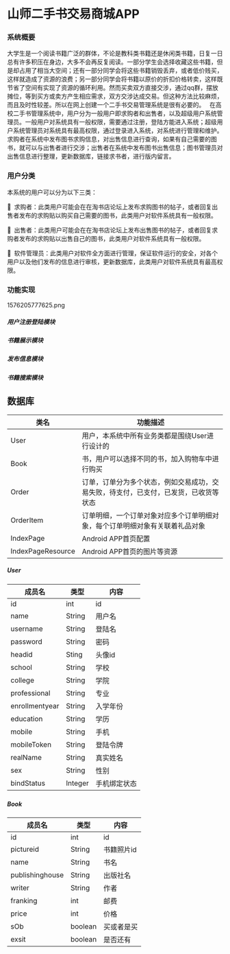 # 山师二手书交易商城APP

### 系统概要

大学生是一个阅读书籍广泛的群体，不论是教科类书籍还是休闲类书籍，日复一日总有许多积压在身边，大多不会再反复阅读。一部分学生会选择收藏这些书籍，但是却占用了相当大空间；还有一部分同学会将这些书籍销毁丢弃，或者低价贱买，这样就造成了资源的浪费；另一部分同学会将书籍以原价的折扣价格转卖，这样既节省了空间有实现了资源的循环利用。然而买卖双方直接交涉，通过qq群，摆放摊位，等到买方或卖方产生相应需求，双方交涉达成交易。但这种方法比较麻烦，而且及时性较差。所以在网上创建一个二手书交易管理系统是很有必要的。  在高校二手书管理系统中，用户分为一般用户即求购者和出售者，以及超级用户系统管理员。一般用户对系统具有一般权限，需要通过注册，登陆方能进入系统；超级用户系统管理员对系统具有最高权限，通过登录进入系统，对系统进行管理和维护。求购者在系统中发布图书求购信息，对出售信息进行查询，如果有自己需要的图书，就可以与出售者进行交涉；出售者在系统中发布图书出售信息；图书管理员对出售信息进行整理，更新数据库，链接求书者，进行版内留言。

### 用户分类

本系统的用户可以分为以下三类：  

 求购者：此类用户可能会在在淘书店论坛上发布求购图书的帖子，或者回复出售者发布的求购贴以购买自己需要的图书，此类用户对软件系统具有一般权限。 

  出售者：此类用户可能会在在淘书店论坛上发布出售图书的帖子，或者回复求购者发布的求购贴以出售自己的图书，此类用户对软件系统具有一般权限。

 软件管理员：此类用户对软件全方面进行管理，保证软件运行的安全，对各个用户以及他们发布的信息进行审核，更新数据库，此类用户对软件系统具有最高权限。

### 功能实现
1576205777625.png 


##### 用户注册登陆模块

##### 书籍展示模块

##### 发布信息模块

##### 书籍搜索模块



### 

## 数据库

| 类名              | 功能描述                                                     |
| ----------------- | ------------------------------------------------------------ |
| User              | 用户，本系统中所有业务类都是围绕User进行设计的               |
| Book              | 书，用户可以选择不同的书，加入购物车中进行购买               |
| Order             | 订单，订单分为多个状态，例如交易成功，交易失败，待支付，已支付，已发货，已收货等状态 |
| OrderItem         | 订单明细，一个订单对象对应多个订单明细对象，每个订单明细对象有关联着礼品对象 |
| IndexPage         | Android APP首页配置                                          |
| IndexPageResource | Android APP首页的图片等资源                                  |



##### User

| 成员名         | 类型    | 内容         |
| -------------- | ------- | ------------ |
| id             | int     | id           |
| name           | String  | 用户名       |
| username       | String  | 登陆名       |
| password       | String  | 密码         |
| headid         | Sting   | 头像id       |
| school         | String  | 学校         |
| college        | String  | 学院         |
| professional   | String  | 专业         |
| enrollmentyear | String  | 入学年份     |
| education      | String  | 学历         |
| mobile         | String  | 手机         |
| mobileToken    | String  | 登陆令牌     |
| realName       | String  | 真实姓名     |
| sex            | String  | 性别         |
| bindStatus     | Integer | 手机绑定状态 |

##### 

##### Book

| 成员名          | 类型    | 内容       |
| --------------- | ------- | ---------- |
| id              | int     | id         |
| pictureid       | String  | 书籍照片id |
| name            | String  | 书名       |
| publishinghouse | String  | 出版社名   |
| writer          | String  | 作者       |
| franking        | int     | 邮费       |
| price           | int     | 价格       |
| sOb             | boolean | 买或者是买 |
| exsit           | boolean | 是否还有   |

